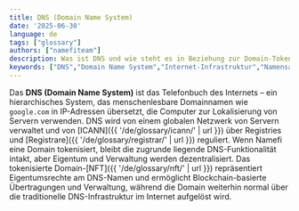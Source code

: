 ```yaml
---
title: DNS (Domain Name System)
date: '2025-06-30'
language: de
tags: ["glossary"]
authors: ["namefiteam"]
description: Was ist DNS und wie steht es in Beziehung zur Domain-Tokenisierung?
keywords: ["DNS","Domain Name System","Internet-Infrastruktur","Namensauflösung","traditionelle Domains"]
---
```


Das **DNS (Domain Name System)** ist das Telefonbuch des Internets – ein hierarchisches System, das menschenlesbare Domainnamen wie `google.com` in IP-Adressen übersetzt, die Computer zur Lokalisierung von Servern verwenden. DNS wird von einem globalen Netzwerk von Servern verwaltet und von [ICANN]({{ '/de/glossary/icann/' | url }}) über Registries und [Registrare]({{ '/de/glossary/registrar/' | url }}) reguliert. Wenn Namefi eine Domain tokenisiert, bleibt die zugrunde liegende DNS-Funktionalität intakt, aber Eigentum und Verwaltung werden dezentralisiert. Das tokenisierte Domain-[NFT]({{ '/de/glossary/nft/' | url }}) repräsentiert Eigentumsrechte am DNS-Namen und ermöglicht Blockchain-basierte Übertragungen und Verwaltung, während die Domain weiterhin normal über die traditionelle DNS-Infrastruktur im Internet aufgelöst wird.